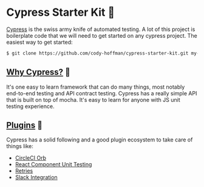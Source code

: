 # Cypress Starter Kit :rocket:

[Cypress](cypress.io) is the swiss army knife of automated testing. A lot of this project is boilerplate code that we will need to get started on any cypress project. The easiest way to get started:

```bash
$ git clone https://github.com/cody-hoffman/cypress-starter-kit.git my-new-cypress-project
```

## [Why Cypress?](https://www.cypress.io/features)    :thinking:

It's one easy to learn framework that can do many things, most notably end-to-end testing and API contract testing. Cypress has a really simple API that is built on top of mocha. It's easy to learn for anyone with JS unit testing experience.

## [Plugins](https://docs.cypress.io/plugins/)    :electric_plug:

Cypress has a solid following and a good plugin ecosystem to take care of things like:

- [CircleCI Orb](https://github.com/cypress-io/circleci-orb)
- [React Component Unit Testing](https://github.com/bahmutov/cypress-react-unit-test)
- [Retries](https://github.com/Bkucera/cypress-plugin-retries)
- [Slack Integration](https://github.com/bdimitrovski/cypress-healthcheck)
